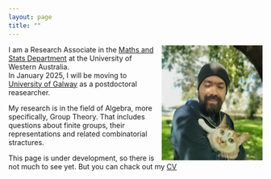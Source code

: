 ```yaml
---
layout: page
title: ""
---
```


<img align="right"  style="margin-left: 10px;" src="photoanton.jpg" width="200">


I am a Research Associate in the [Maths and Stats Department](https://www.uwa.edu.au/schools/physics-mathematics-computing/mathematics-and-stats) at the University of Western Australia.  
In January 2025, I will be moving to [University of Galway](https://www.universityofgalway.ie/science/school-of-maths/)  as a postdoctoral reasearcher.

My research is in the field of Algebra, more specifically, Group Theory. That includes questions about finite groups, their representations and related combinatorial stractures. 

This page is under development, so there is not much to see yet. But you can chack out my [CV](antonCV.pdf)
